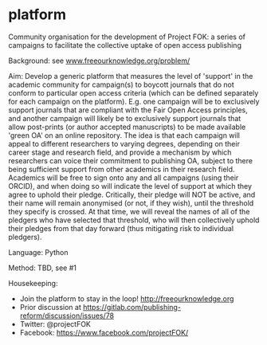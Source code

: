 # platform
Community organisation for the development of Project FOK: a series of campaigns to facilitate the collective uptake of open access publishing

Background: see www.freeourknowledge.org/problem/

Aim: Develop a generic platform that measures the level of 'support' in the academic community for campaign(s) to boycott journals that do not conform to particular open access criteria (which can be defined separately for each campaign on the platform). E.g. one campaign will be to exclusively support journals that are compliant with the Fair Open Access principles, and another campaign will likely be to exclusively support journals that allow post-prints (or author accepted manuscripts) to be made available 'green OA' on an online repository. The idea is that each campaign will appeal to different researchers to varying degrees, depending on their career stage and research field, and provide a mechanism by which researchers can voice their commitment to publishing OA, subject to there being sufficient support from other academics in their research field. Academics will be free to sign onto any and all campaigns (using their ORCID), and when doing so will indicate the level of support at which they agree to uphold their pledge. Critically, their pledge will NOT be active, and their name will remain anonymised (or not, if they wish), until the threshold they specify is crossed. At that time, we will reveal the names of all of the pledgers who have selected that threshold, who will then collectively uphold their pledges from that day forward (thus mitigating risk to individual pledgers).

Language: Python

Method: TBD, see #1

Housekeeping:
- Join the platform to stay in the loop! http://freeourknowledge.org
- Prior discussion at https://gitlab.com/publishing-reform/discussion/issues/78
- Twitter: @projectFOK
- Facebook: https://www.facebook.com/projectFOK/

